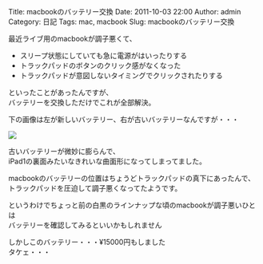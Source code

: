 Title: macbookのバッテリー交換
Date: 2011-10-03 22:00
Author: admin
Category: 日記
Tags: mac, macbook
Slug: macbookのバッテリー交換

最近ライブ用のmacbookが調子悪くて、

-   スリープ状態にしていても急に電源がはいったりする
-   トラックパッドのボタンのクリック感がなくなった
-   トラックパッドが意図しないタイミングでクリックされたりする

といったことがあったんですが、  
バッテリーを交換しただけでこれが全部解決。

下の画像は左が新しいバッテリー、右が古いバッテリーなんですが・・・

[![](http://farm7.static.flickr.com/6121/6202460968_2166626198_b.jpg)](http://www.flickr.com/photos/46200029@N06/6202460968/)

古いバッテリーが微妙に膨らんで、  
iPad1の裏面みたいなきれいな曲面形になってしまってました。

macbookのバッテリーの位置はちょうどトラックパッドの真下にあったんで、  
トラックパッドを圧迫して調子悪くなってたようです。  

というわけでちょっと前の白黒のラインナップな頃のmacbookが調子悪いひとは  
バッテリーを確認してみるといいかもしれません

しかしこのバッテリー・・・¥15000円もしました  
タケェ・・・
